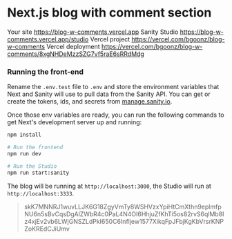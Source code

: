 # Next.js blog with comment section

Your site https://blog-w-comments.vercel.app
Sanity Studio https://blog-w-comments.vercel.app/studio
Vercel project https://vercel.com/bgoonz/blog-w-comments
Vercel deployment https://vercel.com/bgoonz/blog-w-comments/8xgNHDeMzzSZG7vf5raE6sRRdMdg

### Running the front-end

Rename the `.env.test` file to `.env` and store the environment variables that Next and Sanity will use to pull data from the Sanity API. You can get or create the tokens, ids, and secrets from [manage.sanity.io](https://manage.sanity.io).

Once those env variables are ready, you can run the following commands to get Next's development server up and running:

```bash
npm install

# Run the frontend
npm run dev

# Run the Studio
npm run start:sanity
```

The blog will be running at `http://localhost:3000`, the Studio will run at `http://localhost:3333`.

> skK7MNNRJ1wuvLLJK6G18ZgyVmTy8WSHVzxYpiHtCmXthn9eplmfpNU6n5sBvCqsDgAlZWbR4c0PaL4N4OI6HhjuZfKhTi5os82rvS6qlMb8Iz4xjEv2vb6LWjGNSZLdPkI650C6Infljew1577XikqFpJFbjKgKbVrsrKNPZoKREdCJiUmv
